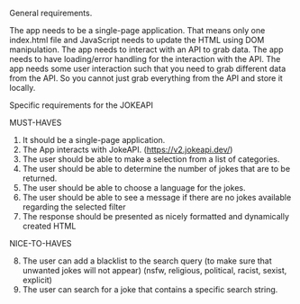 General requirements.

The app needs to be a single-page application. That means only one index.html file and JavaScript needs to update the HTML using DOM manipulation.
The app needs to interact with an API to grab data.
The app needs to have loading/error handling for the interaction with the API.
The app needs some user interaction such that you need to grab different data from the API. So you cannot just grab everything from the API and store it locally.

Specific requirements for the JOKEAPI

MUST-HAVES

1. It should be a single-page application.
2. The App interacts with JokeAPI. (<https://v2.jokeapi.dev/>)
3. The user should be able to make a selection from a list of categories.
4. The user should be able to determine the number of jokes that are to be returned.
5. The user should be able to choose a language for the jokes.
6. The user should be able to see a message if there are no jokes available regarding the selected filter
7. The response should be presented as nicely formatted and dynamically created HTML

NICE-TO-HAVES

8. The user can add a blacklist to the search query (to make sure that unwanted jokes will not appear) (nsfw, religious, political, racist, sexist, explicit)
9. The user can search for a joke that contains a specific search string.
